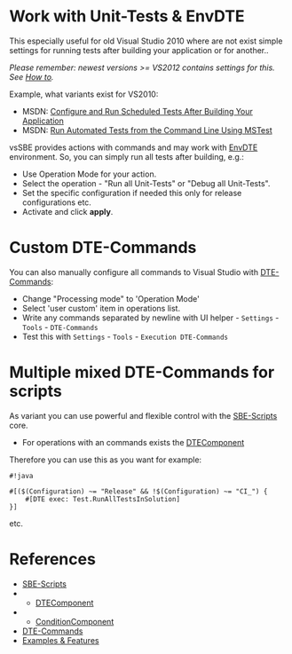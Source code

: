 # Work with Unit-Tests & EnvDTE

This especially useful for old Visual Studio 2010 where are not exist simple settings for running tests after building your application or for another..

*Please remember: newest versions >= VS2012 contains settings for this. See [How to](http://msdn.microsoft.com/en-us/library/ms182465%28v=vs.110%29.aspx).*

Example, what variants exist for VS2010:

* MSDN: [Configure and Run Scheduled Tests After Building Your Application](http://msdn.microsoft.com/en-us/library/ms182465%28v=vs.100%29.aspx)
* MSDN: [Run Automated Tests from the Command Line Using MSTest](http://msdn.microsoft.com/en-us/library/ms182487%28v=vs.100%29.aspx)

vsSBE provides actions with commands and may work with [EnvDTE](http://msdn.microsoft.com/en-us/library/EnvDTE.aspx) environment. So, you can simply run all tests after building, e.g.:

* Use Operation Mode for your action.
* Select the operation - "Run all Unit-Tests" or "Debug all Unit-Tests".
* Set the specific configuration if needed this only for release configurations etc.
* Activate and click **apply**.

# Custom DTE-Commands

You can also manually configure all commands to Visual Studio with [DTE-Commands](../Scripts_&_Commands/DTE-Commands):

* Change "Processing mode" to 'Operation Mode'
* Select 'user custom' item in operations list.
* Write any commands separated by newline with UI helper - `Settings` - `Tools` - `DTE-Commands`
* Test this with `Settings` - `Tools` - `Execution DTE-Commands`

# Multiple mixed DTE-Commands for scripts

As variant you can use powerful and flexible control with the [SBE-Scripts](../Scripts_&_Commands/SBE-Scripts) core.

* For operations with an commands exists the [DTEComponent](../Scripts_&_Commands/SBE-Scripts/Components/DTEComponent)

Therefore you can use this as you want for example:

```
#!java

#[($(Configuration) ~= "Release" && !$(Configuration) ~= "CI_") {
    #[DTE exec: Test.RunAllTestsInSolution]
}]
```
etc.


# References

* [SBE-Scripts](../Scripts_&_Commands/SBE-Scripts)
* * [DTEComponent](../Scripts_&_Commands/SBE-Scripts/Components/DTEComponent)
* * [ConditionComponent](../Scripts_&_Commands/SBE-Scripts/Components/ConditionComponent)
* [DTE-Commands](../Scripts_&_Commands/DTE-Commands)
* [Examples & Features](../Examples)

